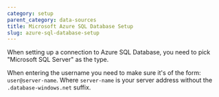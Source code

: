 ```yaml
---
category: setup
parent_category: data-sources
title: Microsoft Azure SQL Database Setup
slug: azure-sql-database-setup
---
```


When setting up a connection to Azure SQL Database, you need to pick "Microsoft SQL Server" as the type.

When entering the username you need to make sure it's of the form: `user@server-name`. Where `server-name` is your server address without the `.database-windows.net` suffix.
